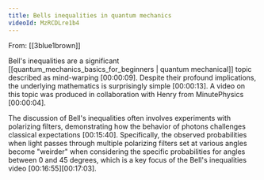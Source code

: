 ```yaml
---
title: Bells inequalities in quantum mechanics
videoId: MzRCDLre1b4
---
```


From: [[3blue1brown]] <br/> 

Bell's inequalities are a significant [[quantum_mechanics_basics_for_beginners | quantum mechanical]] topic described as mind-warping <a class="yt-timestamp" data-t="00:00:09">[00:00:09]</a>. Despite their profound implications, the underlying mathematics is surprisingly simple <a class="yt-timestamp" data-t="00:00:13">[00:00:13]</a>. A video on this topic was produced in collaboration with Henry from MinutePhysics <a class="yt-timestamp" data-t="00:00:04">[00:00:04]</a>.

The discussion of Bell's inequalities often involves experiments with polarizing filters, demonstrating how the behavior of photons challenges classical expectations <a class="yt-timestamp" data-t="00:15:40">[00:15:40]</a>. Specifically, the observed probabilities when light passes through multiple polarizing filters set at various angles become "weirder" when considering the specific probabilities for angles between 0 and 45 degrees, which is a key focus of the Bell's inequalities video <a class="yt-timestamp" data-t="00:16:55">[00:16:55]</a><a class="yt-timestamp" data-t="00:17:03">[00:17:03]</a>.